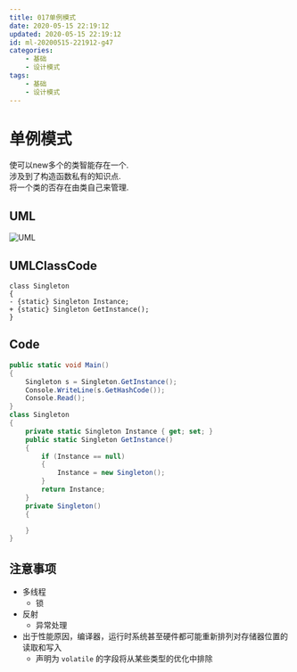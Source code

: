 ```yaml
---
title: 017单例模式
date: 2020-05-15 22:19:12
updated: 2020-05-15 22:19:12
id: ml-20200515-221912-g47
categories:
	- 基础
	- 设计模式
tags: 
	- 基础
	- 设计模式
---
```

# 单例模式

使可以new多个的类智能存在一个.  
涉及到了构造函数私有的知识点.  
将一个类的否存在由类自己来管理.
<!--more-->
## UML

![UML](http://www.plantuml.com/plantuml/png/SoWkIImgAStDuKhEIImkLWZEp4lFIIt9p-Egvj9Lg0RAbcGcroA45JppW69voQdMNDhOfDrJIs0gD3IjkMgv75BpKe360m00)

## UMLClassCode

```
class Singleton
{
- {static} Singleton Instance;
+ {static} Singleton GetInstance();
}
```

## Code

```C#
public static void Main()
{
    Singleton s = Singleton.GetInstance();
    Console.WriteLine(s.GetHashCode()); 
    Console.Read();
}
class Singleton
{
    private static Singleton Instance { get; set; }
    public static Singleton GetInstance()
    {
        if (Instance == null)
        {
            Instance = new Singleton();
        }
        return Instance;
    }
    private Singleton()
    {

    }
}
```

## 注意事项

* 多线程
  * 锁
* 反射
  * 异常处理
* 出于性能原因，编译器，运行时系统甚至硬件都可能重新排列对存储器位置的读取和写入
  * 声明为 `volatile` 的字段将从某些类型的优化中排除